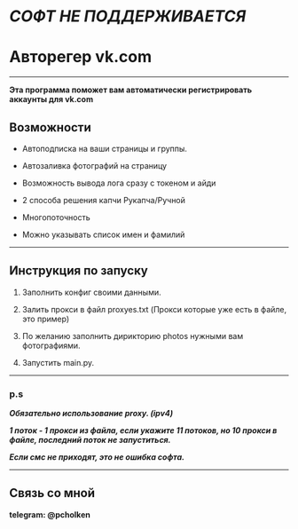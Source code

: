 # ***СОФТ НЕ ПОДДЕРЖИВАЕТСЯ***

# Авторегер vk.com
____
**Эта программа поможет вам автоматически регистрировать аккаунты для vk.com**

## Возможности

+ Автоподписка на ваши страницы и группы.

+ Автозаливка фотографий на страницу

+ Возможность вывода лога сразу с токеном и айди

+ 2 способа решения капчи Рукапча/Ручной

+ Многопоточность

+ Можно указывать список имен и фамилий

____


## Инструкция по запуску

1. Заполнить конфиг своими данными.

2. Залить прокси в файл proxyes.txt
   (Прокси которые уже есть в файле, это пример)
   
3. По желанию заполнить дирикторию photos нужными вам фотографиями.

4. Запустить main.py.

___
### p.s 
***Обязательно использование proxy. (ipv4)***

***1 поток - 1 прокси из файла, если укажите 11 потоков, но 10 прокси в файле, последний поток не запуститься.***

***Если смс не приходят, это не ошибка софта.***

___

## Связь со мной

**telegram: @pcholken**
